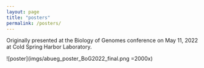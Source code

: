```yaml
---
layout: page
title: "posters"
permalink: /posters/
---
```


Originally presented at the Biology of Genomes conference on May 11, 2022 at Cold Spring Harbor Laboratory.

![poster](imgs/abueg_poster_BoG2022_final.png =2000x)